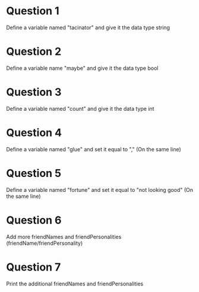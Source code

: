 # Question 1
Define a variable named "tacinator" and give it the data type string

# Question 2
Define a variable name "maybe" and give it the data type bool

# Question 3
Define a variable named "count" and give it the data type int

# Question 4
Define a variable named "glue" and set it equal to "," (On the same line)

# Question 5
Define a variable named "fortune" and set it equal to "not looking good" (On the same line)

# Question 6
Add more friendNames and friendPersonalities (friendName/friendPersonality)

# Question 7
Print the additional friendNames and friendPersonalities
